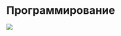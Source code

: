 <!Doctype html>
<html lang= 'en'>
<head>
  <h1>Программирование</h1>
  <meta charset="UTF-8">
  <meta name="viewport" content="width=device-width, initial-scale=1.0">
  <title> мои навыки </title>
  <link rel="stylesheet" href="/css/main.css">
</head>
<body>
<img src="https://cooperfitch.ae/wp-content/uploads/2020/10/Copy-of-shutterstock_203618407.jpg">
  
</body>
</html>
  
  
    
      
  
